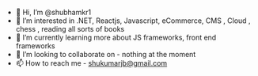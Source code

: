 - 👋 Hi, I’m @shubhamkr1
- 👀 I’m interested in .NET, Reactjs, Javascript, eCommerce, CMS , Cloud , 
     chess , reading all sorts of books 
- 🌱 I’m currently learning more about JS frameworks, front end frameworks
- 💞️ I’m looking to collaborate on - nothing at the moment
- 📫 How to reach me - shukumarjb@gmail.com

<!---
shubhamkr1/shubhamkr1 is a ✨ special ✨ repository because its `README.md` (this file) appears on your GitHub profile.
You can click the Preview link to take a look at your changes.
--->
